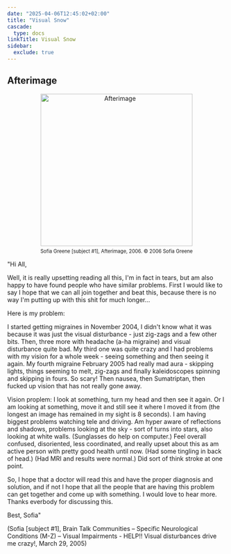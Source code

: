 ```yaml
---
date: "2025-04-06T12:45:02+02:00"
title: "Visual Snow"
cascade:
  type: docs
linkTitle: Visual Snow
sidebar:
  exclude: true
---
```


## Afterimage

<div style="text-align: center;">
  <figure style="display: inline-block; margin: 0 auto;">
    <img
      src="/images/Sofia__Greene_Afterimage_ship_small_400_en.jpg"
      class="img"
      style="width:350px; height:auto;"
      alt="Afterimage" />
    <figcaption style="font-size: 0.8em; margin-top: 0.5em;">
        Sofia Greene [subject #1], Afterimage, 2006. © 2006 Sofia Greene </figcaption>
  </figure>
</div>

"Hi All,

Well, it is really upsetting reading all this, I'm in fact in tears, but am also happy to have found people who have similar problems. First I would like to say I hope that we can all join together and beat this, because there is no way I'm putting up with this shit for much longer...

Here is my problem:

I started getting migraines in November 2004, I didn't know what it was because it was just the visual disturbance - just zig-zags and a few other bits. Then, three more with headache (a-ha migraine) and visual disturbance quite bad. My third one was quite crazy and I had problems with my vision for a whole week - seeing something and then seeing it again. My fourth migraine February 2005 had really mad aura - skipping lights, things seeming to melt, zig-zags and finally kaleidoscopes spinning and skipping in fours. So scary! Then nausea, then Sumatriptan, then fucked up vision that has not really gone away.

Vision proplem: I look at something, turn my head and then see it again. Or I am looking at something, move it and still see it where I moved it from (the longest an image has remained in my sight is 8 seconds). I am having biggest problems watching tele and driving. Am hyper aware of reflections and shadows, problems looking at the sky - sort of turns into stars, also looking at white walls. (Sunglasses do help on computer.) Feel overall confused, disoriented, less coordinated, and really upset about this as am active person with pretty good health until now. (Had some tingling in back of head.) (Had MRI and results were normal.) Did sort of think stroke at one point.

So, I hope that a doctor will read this and have the proper diagnosis and solution, and if not I hope that all the people that are having this problem can get together and come up with something. I would love to hear more. Thanks everbody for discussing this.

Best, Sofia"

(Sofia [subject #1], Brain Talk Communities – Specific Neurological Conditions (M-Z) – Visual Impairments - HELP!! Visual disturbances drive me crazy!, March 29, 2005)
